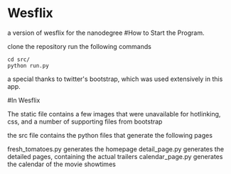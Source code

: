 # Wesflix
a version of wesflix for the nanodegree
#How to Start the Program.

clone the repository
run the following commands
```
cd src/
python run.py
```

a special thanks to twitter's bootstrap, which was used extensively in this app.


#In Wesflix

The static file contains a few images that were unavailable for hotlinking, css, and a number of supporting files from bootstrap

the src file contains the python files that generate the following pages

fresh_tomatoes.py generates the homepage
detail_page.py generates the detailed pages, containing the actual trailers
calendar_page.py generates the calendar of the movie showtimes